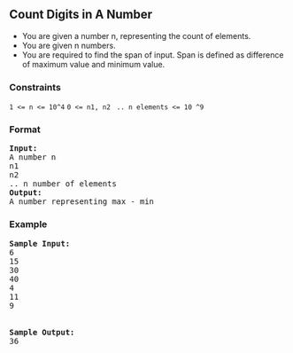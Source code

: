<h2>Count Digits in A Number</h2>

<div>
  <ul>
    <li>You are given a number n, representing the count of elements.</li>
    <li>You are given n numbers.</li>
    <li>You are required to find the span of input. Span is defined as difference of maximum value and minimum value.</li>
  </ul>
</div>

<h3>Constraints</h3>
<code>1 <= n <= 10^4</code>
<code>0 <= n1, n2</code>
<code> .. n elements <= 10 ^9</code>

<h3>Format</h3>
<pre>
<strong>Input:</strong>
A number n
n1
n2
.. n number of elements
<strong>Output:</strong>
A number representing max - min
</pre>

<h3>Example</h3>
<pre>
<strong>Sample Input:</strong>
6
15
30
40
4
11
9
<br>
<strong>Sample Output:</strong>
36
</pre>
